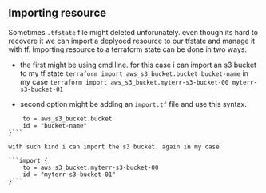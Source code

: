 ## Importing resource

Sometimes `.tfstate` file might deleted unforunately. even though its hard to recovere it we can import a deplyoed resource to our tfstate and manage it with tf. Importing resource to a terraform state can be done in two ways.
- the first might be using cmd line. for this case i can import an s3 bucket to my tf state
`terraform import aws_s3_bucket.bucket bucket-name` in my case `terraform import aws_s3_bucket.myterr-s3-bucket-00 myterr-s3-bucket-01`

- second option might be adding an `import.tf` file and use this syntax.


```import {
    to = aws_s3_bucket.bucket
    id = "bucket-name"
}```

with such kind i can import the s3 bucket. again in my case

```import {
    to = aws_s3_bucket.myterr-s3-bucket-00
    id = "myterr-s3-bucket-01"
}```



